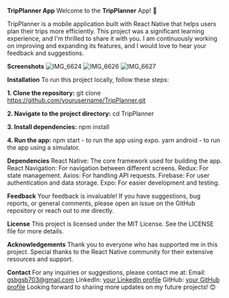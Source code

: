 
**TripPlanner App**
Welcome to the **TripPlanner** App! 🎉

TripPlanner is a mobile application built with React Native that helps users plan their trips more efficiently. This project was a significant learning experience, and I'm thrilled to share it with you. I am continuously working on improving and expanding its features, and I would love to hear your feedback and suggestions.

**Screenshots**
![IMG_6624](https://github.com/tecguri/TripPlanner/assets/112331036/f315a3dd-8893-4655-bd9f-28bffcfe62b7)
![IMG_6626](https://github.com/tecguri/TripPlanner/assets/112331036/fe9ac34e-e456-4dc2-8ea4-dec62fb2720c)
![IMG_6627](https://github.com/tecguri/TripPlanner/assets/112331036/611fc02d-c439-4451-9425-84c569c9fdb3)


**Installation**
To run this project locally, follow these steps:

**1. Clone the repository:**
git clone https://github.com/yourusername/TripPlanner.git

**2. Navigate to the project directory:**
cd TripPlanner

**3. Install dependencies:**
npm install

**4. Run the app:**
npm start - to run the app using expo.
yarn android - to run the app using a simulator.

**Dependencies**
React Native: The core framework used for building the app.
React Navigation: For navigation between different screens.
Redux: For state management.
Axios: For handling API requests.
Firebase: For user authentication and data storage.
Expo: For easier development and testing.

**Feedback**
Your feedback is invaluable! If you have suggestions, bug reports, or general comments, please open an issue on the GitHub repository or reach out to me directly.

**License**
This project is licensed under the MIT License. See the LICENSE file for more details.

**Acknowledgements**
Thank you to everyone who has supported me in this project. Special thanks to the React Native community for their extensive resources and support.

**Contact**
For any inquiries or suggestions, please contact me at:
Email: gsbgsb703@gmail.com
LinkedIn: [your LinkedIn profile](https://linkedin.com/in/gursahib-singh-bb3944169)
GitHub: [your GitHub profile](https://github.com/tecguri)
Looking forward to sharing more updates on my future projects! 😊
